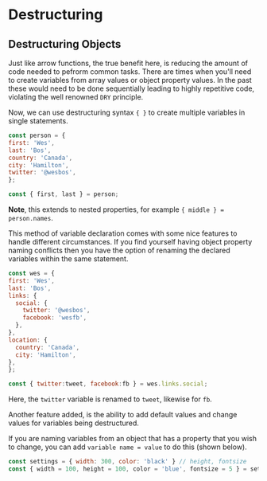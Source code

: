 # Destructuring

## Destructuring Objects

Just like arrow functions, the true benefit here, is reducing the amount of code needed to pefrorm common tasks. There are times when you'll need to create variables from array values or object property values. In the past these would need to be done sequentially leading to highly repetitive code, violating the well renowned `DRY` principle.

Now, we can use destructuring syntax `{ }` to create multiple variables in single statements.

``` javascript
const person = {
first: 'Wes',
last: 'Bos',
country: 'Canada',
city: 'Hamilton',
twitter: '@wesbos',
};

const { first, last } = person;
```

**Note**, this extends to nested properties, for example `{ middle } = person.names`.

This method of variable declaration comes with some nice features to handle different circumstances. If you find yourself having object property naming conflicts then you have the option of renaming the declared variables within the same statement.

``` javascript
const wes = {
first: 'Wes',
last: 'Bos',
links: {
  social: {
    twitter: '@wesbos',
    facebook: 'wesfb',
  },
},
location: {
  country: 'Canada',
  city: 'Hamilton',
},
};

const { twitter:tweet, facebook:fb } = wes.links.social;
```

Here, the `twitter` variable is renamed to `tweet`, likewise for `fb`.

Another feature added, is the ability to add default values and change values for variables being destructured.

If you are naming variables from an object that has a property that you wish to change, you can add `variable name = value` to do this (shown below).

``` javascript
const settings = { width: 300, color: 'black' } // height, fontsize
const { width = 100, height = 100, color = 'blue', fontsize = 5 } = settings;
```

